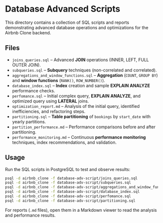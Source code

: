 # Database Advanced Scripts

This directory contains a collection of SQL scripts and reports demonstrating advanced database operations and optimizations for the Airbnb Clone backend.

## Files

* `joins_queries.sql` – Advanced **JOIN** operations (INNER, LEFT, FULL OUTER JOIN).
* `subqueries.sql` – **Subquery** techniques (non-correlated and correlated).
* `aggregations_and_window_functions.sql` – **Aggregation** (`COUNT`, `GROUP BY`) and **window functions** (`RANK()`, `ROW_NUMBER()`).
* `database_index.sql` – **Index** creation and sample **EXPLAIN ANALYZE** performance checks.
* `perfomance.sql` – Initial complex query, **EXPLAIN ANALYZE**, and optimized query using **LATERAL** joins.
* `optimization_report.md` – Analysis of the initial query, identified inefficiencies, and refactoring steps.
* `partitioning.sql` – **Table partitioning** of `bookings` by `start_date` with yearly partitions.
* `partition_performance.md` – Performance comparisons before and after partitioning.
* `performance_monitoring.md` – Continuous **performance monitoring** techniques, index recommendations, and validation.

## Usage

Run the SQL scripts in PostgreSQL to test and observe results:

```bash
psql -d airbnb_clone -f database-adv-script/joins_queries.sql
psql -d airbnb_clone -f database-adv-script/subqueries.sql
psql -d airbnb_clone -f database-adv-script/aggregations_and_window_functions.sql
psql -d airbnb_clone -f database-adv-script/database_index.sql
psql -d airbnb_clone -f database-adv-script/perfomance.sql
psql -d airbnb_clone -f database-adv-script/partitioning.sql
```

For reports (`.md` files), open them in a Markdown viewer to read the analysis and performance results.
